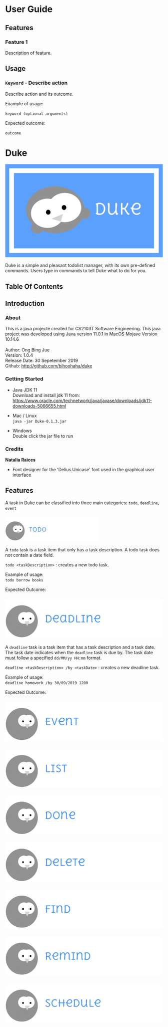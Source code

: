 # User Guide

## Features 

### Feature 1 
Description of feature.

## Usage

### `Keyword` - Describe action

Describe action and its outcome.

Example of usage: 

`keyword (optional arguments)`

Expected outcome:

`outcome`
#  Duke

<img src="https://raw.githubusercontent.com/bjhoohaha/duke/master/src/main/resources/images/readmeLogo.jpg">

Duke is a simple and pleasant todolist manager, with its own pre-defined commands. Users type in commands to tell Duke 
what to do for you. 

## Table Of Contents

## Introduction
### About
This is a java projecte created for CS2103T Software Engineering. This java project was 
developed using Java version 11.0.1 in MacOS Mojave Version 10.14.6<br /><br />
Author: Ong Bing Jue <br/>
Version: 1.0.4 <br />
Release Date: 30 Sepetember 2019 <br />
Github: http://github.com/bjhoohaha/duke <br />

### Getting Started

* Java JDK 11 <br />
Download and install jdk 11 from: <br />
https://www.oracle.com/technetwork/java/javase/downloads/jdk11-downloads-5066655.html

* Mac / Linux <br />
    `java -jar Duke-0.1.3.jar`
* Windows <br />
Double click the jar file to run

### Credits

**Natalia Raices**
 * Font designer for the 'Delius Unicase' font used in the graphical user interface

## Features

A task in Duke can be classified into three main categories: `todo`, `deadline`, `event `

### <img src = "https://raw.githubusercontent.com/bjhoohaha/duke/master/src/main/resources/images/todo.png" width=300>

A `todo` task is a task item that only has a task description. A todo task does not contain a date field.

`todo <taskDescription>` : creates a new todo task.

Example of usage: <br />
`todo borrow books`

Expected Outcome:

### ![](https://raw.githubusercontent.com/bjhoohaha/duke/master/src/main/resources/images/deadline.png)

A `deadline` task is a task item that has a task description and a task date. The task date indicates when the 
`deadline` task is due by. The task date must follow a specified `dd/MM/yy HH:mm` format.

`deadline <taskDescription> /by <taskDate>` : creates a new deadline task.

Example of usage: <br />
`deadline homework /by 30/09/2019 1200`

Expected Outcome:

### ![](https://raw.githubusercontent.com/bjhoohaha/duke/master/src/main/resources/images/event.png)
### ![](https://raw.githubusercontent.com/bjhoohaha/duke/master/src/main/resources/images/list.png)
### ![](https://raw.githubusercontent.com/bjhoohaha/duke/master/src/main/resources/images/done.png)
### ![](https://raw.githubusercontent.com/bjhoohaha/duke/master/src/main/resources/images/delete.png)
### ![](https://raw.githubusercontent.com/bjhoohaha/duke/master/src/main/resources/images/find.png)
### ![](https://raw.githubusercontent.com/bjhoohaha/duke/master/src/main/resources/images/remind.png)
### ![](https://raw.githubusercontent.com/bjhoohaha/duke/master/src/main/resources/images/schedule.png)
